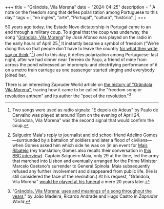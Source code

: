 +++
title = "Grândola, Vila Morena"
date = "2024-04-25"
description = "'A note on the freedom song that defies polarization among Portuguese to this day."
tags = [
    "en inglés", "arte", "Portugal", "cultura", "história",
]
+++

50 years ago today, the Estado Novo dictatorship in Portugal came to an end through a military coup. To signal that the coup was underway, the song "[Grândola, Vila Morena](https://www.youtube.com/watch?v=IVKf00VGjGM)" by José Afonso was played on the radio in the early hours of April 25.[^1] It instantly became a symbol of freedom ("We’re doing this so that people don’t have to leave the country [for what they write, say or think](https://www.youtube.com/watch?v=ajcF9AlJ5aU),"[^2]) and to this day, it defies polarization among Portuguese: last night, after we had dinner near Terreiro do Paço, a friend of mine from across the pond witnessed an impromptu and electrifying performance of it on a metro train carriage as one passenger started singing and everybody joined her.

There is an interesting Zapruder World article on [the history of "Grândola Vila Morena"](https://zapruderworld.org/volume-7/grandola-vila-morena-uses-and-meanings-portuese-revolution/), tracing how it came to be called the "freedom song or revolution anthem" and its author the "poet of the revolution."[^3]

[^1]: Two songs were used as radio signals: "E depois do Adeus" by Paulo de Carvalho was played at around 11pm on the evening of April 24. "Grândola, Vila Morena" was the second signal that would confirm the coup.

[^2]: Salgueiro Maia's reply to journalist and old school friend Adelino Gomes—surrounded by a battalion of soldiers and later a flood of civilians—when Gomes asked him which side he was on (in an event for [Mais Ribatejo](https://www.youtube.com/watch?v=ajcF9AlJ5aU) (my translation; Gomes also recalls their conversation in [this BBC interview](https://pca.st/iffgwzzu?t=174.0)). Captain Salgueiro Maia, only 29 at the time, led the army that marched into Lisbon and eventually arranged for the Prime Minister Marcelo Caetano's surrender to General Spínola. Maia subsequently refused any further involvement and disappeared from public life. (He is still considered the face of the revolution.) At his request, "Grândola, Vila Morena" [would be played at his funeral](https://pca.st/18p42tqw) a mere 20 years later.

[^3]: "[Grândola, Vila Morena: uses and meanings of a song throughout the years](https://zapruderworld.org/volume-7/grandola-vila-morena-uses-and-meanings-portuese-revolution/)," by João Madeira, Ricardo Andrade and Hugo Castro in _Zapruder World_.
